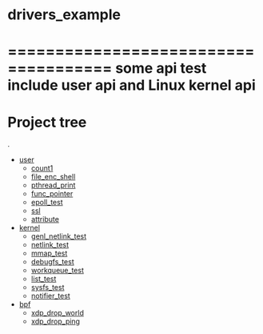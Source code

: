 # drivers_example
=====================================
some api test
include user api and Linux kernel api
=====================================
# Project tree

.
 * [user](./user)
   * [count1](./user/count1)
   * [file_enc_shell](./user/file_enc_shell)
   * [pthread_print](./user/pthread_print)
   * [func_pointer](./user/func_pointer)
   * [epoll_test](./user/epoll_test)
   * [ssl](./user/ssl)
   * [attribute](./user/attribute)
 * [kernel](./kernel)
   * [genl_netlink_test](./kernel/genl_netlink_test)
   * [netlink_test](./kernel/netlink_test)
   * [mmap_test](./kernel/mmap_test)
   * [debugfs_test](./kernel/debugfs_test)
   * [workqueue_test](./kernel/workqueue_test)
   * [list_test](./kernel/list_test)
   * [sysfs_test](./kernel/sysfs_test)
   * [notifier_test](./kernel/notifier_test)
 * [bpf](./bpf)
   * [xdp_drop_world](./bpf/xdp_drop_world)
   * [xdp_drop_ping](./bpf/xdp_drop_ping)
